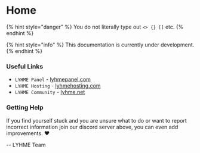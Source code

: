 # Home

{% hint style="danger" %}
You do not literally type out `<> {} []` etc.
{% endhint %}

{% hint style="info" %}
This documentation is currently under development.
{% endhint %}

### 

### Useful Links

* `LYHME Panel` - [lyhmepanel.com](https://lyhmepanel.com)
* `LYHME Hosting` - [lyhmehosting.com](https://lyhmehosting.com)
* `LYHME Community` - [lyhme.net](https://lyhme.net)

### Getting Help

If you find yourself stuck and you are unsure what to do or want to report incorrect information join our discord server  above, you can even add improvements. ❤️  
  
-- LYHME Team



